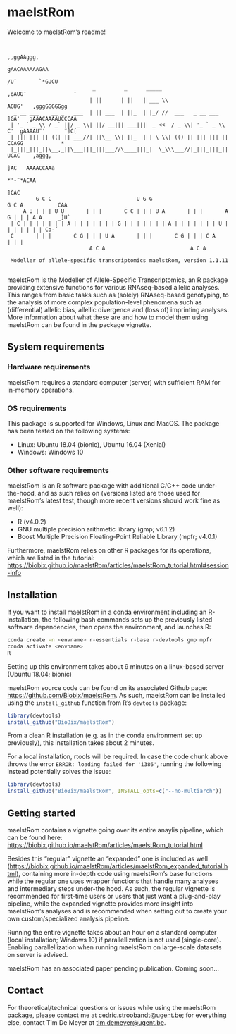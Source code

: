 
<!-- README.md is generated from README.Rmd. Please edit that file -->

# maelstRom

<!-- badges: start -->
<!-- badges: end -->

Welcome to maelstRom’s readme!

```

                                                                                        ,,ggAAggg,
                                                                                      gAACAAAAAAGAA
                                                                                    /U¨       `*GUCU
                           _         _      _____                          ,gAUG¨               ¨
                          | ||      | ||   | ___ \\                       AGUG'   ,gggGGGGGgg
  _ __ ___    __ _   ___  | || ___  | ||_  | |_/ //  ___   _ __ ___      ]GA'   gAAACAAAAUCCCAA
 | '_ ` _ \\ / _` ||/ _ \\| ||/ __||| ___|||  _ <<  / _ \\| '_ ` _ \\     C'  gAAAAU¨'      ¨]C[
 | ||| ||| || ((| || ___//| ||\__ \\| ||_  | | \ \\| (() || ||| ||| ||       CCAGG            *
 |_|||_|||_||\__,_||\___|||_|||___//\____|||_|  \_\\\___//|_|||_|||_||       UCAC    ,aggg,
                                                                              ]AC   AAAACCAAa
                                                                                    *'-¨*ACAA
                                                                                         ]CAC
         G C C                           U G G                           G C A           CAA
     A U | | | U U       | | |       C C | | | U A       | | |       A G | | | A A     _]U`
 | C | | | | | | | A | | | | | | | G | | | | | | | A | | | | | | | U | | | | | | | Co-´
 C       | | |       C G | | | U A       | | |       C G | | | C A       | | |       
                          A C A                           A C A

 Modeller of allele-specific transcriptomics maelstRom, version 1.1.11
    
```

maelstRom is the Modeller of Allele-Specific Transcriptomics, an R package providing
extensive functions for various RNAseq-based allelic analyses. This
ranges from basic tasks such as (solely) RNAseq-based genotyping, to the
analysis of more complex population-level phenomena such as
(differential) allelic bias, allellic divergence and (loss of)
imprinting analyses. More information about what these are and how to
model them using maelstRom can be found in the package vignette.

## System requirements

### Hardware requirements

maelstRom requires a standard computer (server) with sufficient RAM for
in-memory operations.

### OS requirements

This package is supported for Windows, Linux and MacOS. The package has
been tested on the following systems:

-   Linux: Ubuntu 18.04 (bionic), Ubuntu 16.04 (Xenial)
-   Windows: Windows 10

### Other software requirements

maelstRom is an R software package with additional C/C++ code under-the-hood,
and as such relies on (versions listed are those used for maelstRom’s latest
test, though more recent versions should work fine as well):

-   R (v4.0.2)
-   GNU multiple precision arithmetic library (gmp; v6.1.2)
-   Boost Multiple Precision Floating-Point Reliable Library (mpfr;
    v4.0.1)

Furthermore, maelstRom relies on other R packages for its operations, which
are listed in the tutorial:
<https://biobix.github.io/maelstRom/articles/maelstRom_tutorial.html#session-info>

## Installation

If you want to install maelstRom in a conda environment including an
R-installation, the following bash commands sets up the previously
listed software dependencies, then opens the environment, and launches
R:

``` bash
conda create -n <envname> r-essentials r-base r-devtools gmp mpfr
conda activate <envname>
R
```

Setting up this environment takes about 9 minutes on a linux-based
server (Ubuntu 18.04; bionic)

maelstRom source code can be found on its associated Github page:
<https://github.com/Biobix/maelstRom>. As such, maelstRom can be installed using
the `install_github` function from R’s `devtools` package:

``` r
library(devtools)
install_github("BioBix/maelstRom")
```

From a clean R installation (e.g. as in the conda environment set up
previously), this installation takes about 2 minutes.

For a local installation, rtools will be required. In case the code
chunk above throws the error `ERROR: loading failed for 'i386'`, running
the following instead potentially solves the issue:

``` r
library(devtools)
install_github("BioBix/maelstRom", INSTALL_opts=c("--no-multiarch"))
```

## Getting started

maelstRom contains a vignette going over its entire anaylis pipeline, which
can be found here:
<https://biobix.github.io/maelstRom/articles/maelstRom_tutorial.html>

Besides this “regular” vignette an “expanded” one is included as well
(<https://biobix.github.io/maelstRom/articles/maelstRom_expanded_tutorial.html>),
containing more in-depth code using maelstRom’s base functions while the
regular one uses wrapper functions that handle many analyses and
intermediary steps under-the hood. As such, the regular vignette is
recommended for first-time users or users that just want a plug-and-play
pipeline, while the expanded vignette provides more insight into maelstRom’s
analyses and is recommended when setting out to create your own
custom/specialized analysis pipeline.

Running the entire vignette takes about an hour on a standard computer
(local installation; Windows 10) if parallellization is not used
(single-core). Enabling parallellization when running maelstRom on
large-scale datasets on server is advised.

maelstRom has an associated paper pending publication. Coming soon…

## Contact

For theoretical/technical questions or issues while using the maelstRom
package, please contact me at <cedric.stroobandt@ugent.be>; for
everything else, contact Tim De Meyer at <tim.demeyer@ugent.be>.
